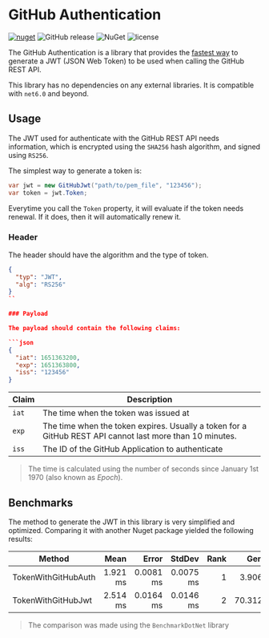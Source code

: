 # GitHub Authentication

[![nuget](https://img.shields.io/nuget/v/GitHubAuth.svg)](https://www.nuget.org/packages/GitHubAuth/) 
![GitHub release](https://img.shields.io/github/release/olavodias/GitHubAuth.svg)
![NuGet](https://img.shields.io/nuget/dt/GitHubAuth.svg)
![license](https://img.shields.io/github/license/olavodias/GitHubAuth.svg)

The GitHub Authentication is a library that provides the [fastest way](#benchmarks) to generate a JWT (JSON Web Token) to be used when calling the GitHub REST API.

This library has no dependencies on any external libraries. It is compatible with `net6.0` and beyond.

## Usage

The JWT used for authenticate with the GitHub REST API needs information, which is encrypted using the `SHA256` hash algorithm, and signed using `RS256`.

The simplest way to generate a token is:

```cs
var jwt = new GitHubJwt("path/to/pem_file", "123456");
var token = jwt.Token;
```

Everytime you call the `Token` property, it will evaluate if the token needs renewal. If it does, then it will automatically renew it.

### Header

The header should have the algorithm and the type of token.

```json
{
  "typ": "JWT",
  "alg": "RS256"
}
``

### Payload

The payload should contain the following claims:

```json
{
  "iat": 1651363200,
  "exp": 1651363800,
  "iss": "123456"
}
```

| Claim | Description |
| ----- | ----------- |
| `iat` | The time when the token was issued at |
| `exp` | The time when the token expires. Usually a token for a GitHub REST API cannot last more than 10 minutes. |
| `iss` | The ID of the GitHub Application to authenticate |

> The time is calculated using the number of seconds since January 1st 1970 (also known as *Epoch*).

## Benchmarks

The method to generate the JWT in this library is very simplified and optimized. Comparing it with another Nuget package yielded the following results:

| Method              | Mean     | Error     | StdDev    | Rank | Gen0    | Gen1   | Allocated |
|-------------------- |---------:|----------:|----------:|-----:|--------:|-------:|----------:|
| TokenWithGitHubAuth | 1.921 ms | 0.0081 ms | 0.0075 ms |    1 |  3.9063 |      - |  29.83 KB |
| TokenWithGitHubJwt  | 2.514 ms | 0.0164 ms | 0.0146 ms |    2 | 70.3125 | 3.9063 | 329.65 KB |

> The comparison was made using the `BenchmarkDotNet` library